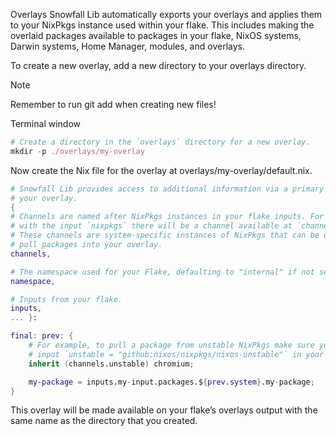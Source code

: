 Overlays
Snowfall Lib automatically exports your overlays and applies them to your NixPkgs instance used within your flake. This includes making the overlaid packages available to packages in your flake, NixOS systems, Darwin systems, Home Manager, modules, and overlays.

To create a new overlay, add a new directory to your overlays directory.

Note

Remember to run git add when creating new files!

Terminal window
```nix
# Create a directory in the `overlays` directory for a new overlay.
mkdir -p ./overlays/my-overlay
```

Now create the Nix file for the overlay at overlays/my-overlay/default.nix.

```nix
# Snowfall Lib provides access to additional information via a primary argument of
# your overlay.
{
# Channels are named after NixPkgs instances in your flake inputs. For example,
# with the input `nixpkgs` there will be a channel available at `channels.nixpkgs`.
# These channels are system-specific instances of NixPkgs that can be used to quickly
# pull packages into your overlay.
channels,

# The namespace used for your Flake, defaulting to "internal" if not set.
namespace,

# Inputs from your flake.
inputs,
... }:

final: prev: {
    # For example, to pull a package from unstable NixPkgs make sure you have the
    # input `unstable = "github:nixos/nixpkgs/nixos-unstable"` in your flake.
    inherit (channels.unstable) chromium;

    my-package = inputs.my-input.packages.${prev.system}.my-package;
}
```

This overlay will be made available on your flake’s overlays output with the same name as the directory that you created.